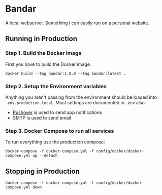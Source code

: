 # Bandar

A local webserver. Something I can easily run on a personal website.

## Running in Production

### Step 1. Build the Docker image

First you have to build the Docker image:

```
docker build --tag bandar:1.0.0 --tag bandar:latest .
```

### Step 2. Setup the Environment variables

Anything you aren't passing from the environment should be loaded into `.env.production.local`. Most settings are documented in `.env` also.

- [Pushover](https://pushover.net/) is used to send app notifications
- SMTP is used to send email

### Step 3. Docker Compose to run all services

To run everything use the production compose:

```
docker-compose -f docker-compose.yml -f config/docker/docker-compose.yml up --detach
```

## Stopping in Production

```
docker-compose -f docker-compose.yml -f config/docker/docker-compose.yml down
```
